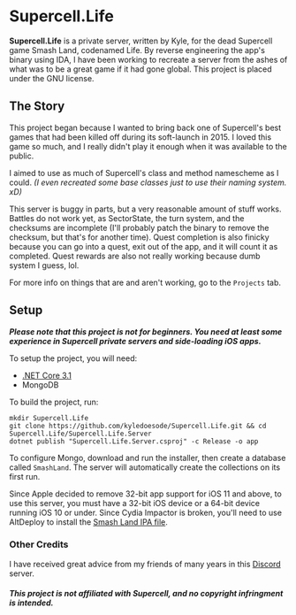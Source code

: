 # Supercell.Life
**Supercell.Life** is a private server, written by Kyle, for the dead Supercell game Smash Land, codenamed Life. 
By reverse engineering the app's binary using IDA, I have been working to recreate a server from the ashes of what was to be a great game if it had gone global. This project is placed under the GNU license. 

## The Story
This project began because I wanted to bring back one of Supercell's best games that had been killed off during its soft-launch in 2015. I loved this game so much, and I really didn't play it enough when it was available to the public. 

I aimed to use as much of Supercell's class and method namescheme as I could. *(I even recreated some base classes just to use their naming system. xD)*

This server is buggy in parts, but a very reasonable amount of stuff works. Battles do not work yet, as SectorState, the turn system, and the checksums are incomplete (I'll probably patch the binary to remove the checksum, but that's for another time). Quest completion is also finicky because you can go into a quest, exit out of the app, and it will count it as completed. Quest rewards are also not really working because dumb system I guess, lol. 

For more info on things that are and aren't working, go to the `Projects` tab.

## Setup
***Please note that this project is not for beginners. You need at least some experience in Supercell private servers and side-loading iOS apps.***

To setup the project, you will need:
* [.NET Core 3.1](https://dotnet.microsoft.com/download/dotnet-core/3.1)
* MongoDB

To build the project, run: 
```
mkdir Supercell.Life
git clone https://github.com/kyledoesode/Supercell.Life.git && cd Supercell.Life/Supercell.Life.Server
dotnet publish "Supercell.Life.Server.csproj" -c Release -o app
```

To configure Mongo, download and run the installer, then create a database called `SmashLand`. The server will automatically create the collections on its first run.

Since Apple decided to remove 32-bit app support for iOS 11 and above, to use this server, you must have a 32-bit iOS device or a 64-bit device running iOS 10 or under. Since Cydia Impactor is broken, you'll need to use AltDeploy to install the [Smash Land IPA file](https://mega.nz/file/PlNlkCxa#-921zVTKWrTiWrkv4QQOX9Epl-6bX4aLZw3Qnz1gq9U). 

### Other Credits
I have received great advice from my friends of many years in this [Discord](https://discord.gg/XdTw2PZ) server.

##### This project is not affiliated with Supercell, and no copyright infringment is intended.